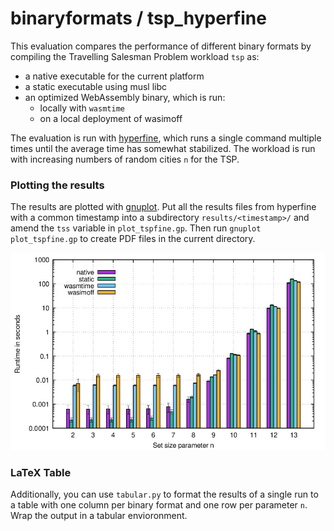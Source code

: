 # binaryformats / tsp_hyperfine

This evaluation compares the performance of different binary formats by compiling
the Travelling Salesman Problem workload `tsp` as:

* a native executable for the current platform
* a static executable using musl libc
* an optimized WebAssembly binary, which is run:
  * locally with `wasmtime`
  * on a local deployment of wasimoff

The evaluation is run with [hyperfine](https://github.com/sharkdp/hyperfine),
which runs a single command multiple times until the average time has somewhat
stabilized. The workload is run with increasing numbers of random cities `n` for
the TSP.

### Plotting the results

The results are plotted with [gnuplot](https://gnuplot.info/). Put all the results
files from hyperfine with a common timestamp into a subdirectory `results/<timestamp>/`
and amend the `tss` variable in `plot_tspfine.gp`. Then run `gnuplot plot_tspfine.gp`
to create PDF files in the current directory.

![](tspfine_1696194946.jpg)

### LaTeX Table

Additionally, you can use `tabular.py` to format the results of a single run to
a table with one column per binary format and one row per parameter `n`. Wrap
the output in a tabular envioronment.